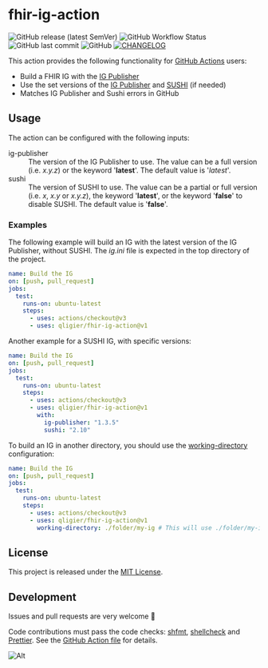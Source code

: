 # fhir-ig-action

![GitHub release (latest SemVer)](https://img.shields.io/github/v/release/qligier/fhir-ig-action)
![GitHub Workflow Status](https://img.shields.io/github/actions/workflow/status/qligier/fhir-ig-action/verify.yml)
![GitHub last commit](https://img.shields.io/github/last-commit/qligier/fhir-ig-action)
![GitHub](https://img.shields.io/github/license/qligier/fhir-ig-action)
[![CHANGELOG](https://img.shields.io/badge/-CHANGELOG-blue)](https://github.com/qligier/fhir-ig-action/blob/main/CHANGELOG.md)

This action provides the following functionality for [GitHub Actions](https://docs.github.com/en/actions) users:

- Build a FHIR IG with the [IG Publisher](https://github.com/HL7/fhir-ig-publisher/)
- Use the set versions of the [IG Publisher](https://github.com/HL7/fhir-ig-publisher/) and
  [SUSHI](https://github.com/FHIR/sushi) (if needed)
- Matches IG Publisher and Sushi errors in GitHub

## Usage

The action can be configured with the following inputs:

<dl>
<dt>ig-publisher</dt>
<dd>The version of the IG Publisher to use. The value can be a full version (i.e. <em>x.y.z</em>) or the keyword 
'<strong>latest</strong>'. The default value is '<em>latest</em>'.</dd>

<dt>sushi</dt>
<dd>The version of SUSHI to use. The value can be a partial or full version (i.e. <em>x</em>, <em>x.y</em> or 
<em>x.y.z</em>), the keyword '<strong>latest</strong>', or the keyword '<strong>false</strong>' to disable SUSHI. The 
default value is '<strong>false</strong>'.</dd>
</dl>

### Examples

The following example will build an IG with the latest version of the IG Publisher, without SUSHI. The _ig.ini_ file is
expected in the top directory of the project.

```yaml
name: Build the IG
on: [push, pull_request]
jobs:
  test:
    runs-on: ubuntu-latest
    steps:
      - uses: actions/checkout@v3
      - uses: qligier/fhir-ig-action@v1
```

Another example for a SUSHI IG, with specific versions:

```yaml
name: Build the IG
on: [push, pull_request]
jobs:
  test:
    runs-on: ubuntu-latest
    steps:
      - uses: actions/checkout@v3
      - uses: qligier/fhir-ig-action@v1
        with:
          ig-publisher: "1.3.5"
          sushi: "2.10"
```

To build an IG in another directory, you should use the
[working-directory](https://docs.github.com/en/actions/using-workflows/workflow-syntax-for-github-actions#jobsjob_idstepsrun)
configuration:

```yaml
name: Build the IG
on: [push, pull_request]
jobs:
  test:
    runs-on: ubuntu-latest
    steps:
      - uses: actions/checkout@v3
      - uses: qligier/fhir-ig-action@v1
        working-directory: ./folder/my-ig # This will use ./folder/my-ig/ig.ini
```

## License

This project is released under the [MIT License](https://github.com/qligier/fhir-ig-action/blob/main/LICENSE.txt).

## Development

Issues and pull requests are very welcome :blue_heart:

Code contributions must pass the code checks: [shfmt](https://github.com/patrickvane/shfmt),
[shellcheck](https://www.shellcheck.net) and [Prettier](https://prettier.io). See the
[GitHub Action file](https://github.com/qligier/fhir-ig-action/blob/main/.github/workflows/verify.yml) for details.

![Alt](https://repobeats.axiom.co/api/embed/606c44316ea2a19b24c7fd98f732796195955edc.svg "Repobeats analytics image")
